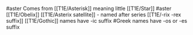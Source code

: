 #aster 
Comes from [[T1E/Asterisk]] meaning little [[T1E/Star]] #aster
[[T1E/Obelix]] 
[[T1E/Asterix satellite]] - named after series
[[T1E/-rix -rex suffix]] 
[[T1E/Gothic]] names have -ic suffix
#Greek names have -os or -es suffix

